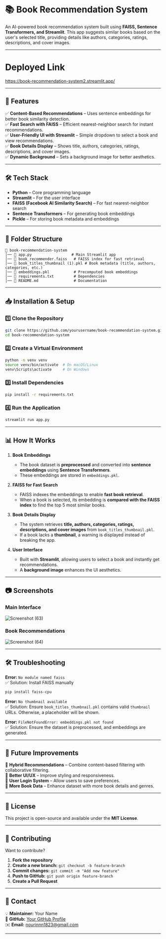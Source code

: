 


# **📚 Book Recommendation System**
An AI-powered book recommendation system built using **FAISS, Sentence Transformers, and Streamlit**. This app suggests similar books based on the user's selected title, providing details like authors, categories, ratings, descriptions, and cover images.

---



# **Deployed Link**
https://book-recommendation-system2.streamlit.app/

---




## **🌟 Features**
✅ **Content-Based Recommendations** – Uses sentence embeddings for better book similarity detection.  
✅ **Fast Search with FAISS** – Efficient nearest-neighbor search for instant recommendations.  
✅ **User-Friendly UI with Streamlit** – Simple dropdown to select a book and view recommendations.  
✅ **Book Details Display** – Shows title, authors, categories, ratings, descriptions, and cover images.  
✅ **Dynamic Background** – Sets a background image for better aesthetics.  

---



## **🛠️ Tech Stack**
- **Python** – Core programming language  
- **Streamlit** – For the user interface  
- **FAISS (Facebook AI Similarity Search)** – For fast nearest-neighbor search  
- **Sentence Transformers** – For generating book embeddings  
- **Pickle** – For storing book metadata and embeddings  

---




## **📂 Folder Structure**
```
📂 book-recommendation-system
│── 📜 app.py                  # Main Streamlit app
│── 📜 book_recommender.faiss   # FAISS index for fast retrieval
│── 📜 book_titles_thumbnail (1).pkl # Book metadata (title, authors, categories, etc.)
│── 📜 embeddings.pkl           # Precomputed book embeddings
│── 📜 requirements.txt         # Dependencies
│── 📜 README.md                # Documentation
```

---



## **📥 Installation & Setup**
### **1️⃣ Clone the Repository**
```bash
git clone https://github.com/yourusername/book-recommendation-system.git
cd book-recommendation-system
```

### **2️⃣ Create a Virtual Environment**
```bash
python -m venv venv
source venv/bin/activate  # On macOS/Linux
venv\Scripts\activate     # On Windows
```

### **3️⃣ Install Dependencies**
```bash
pip install -r requirements.txt
```

### **4️⃣ Run the Application**
```bash
streamlit run app.py
```

---



## **📊 How It Works**
1. **Book Embeddings**  
   - The book dataset is **preprocessed** and converted into **sentence embeddings** using **Sentence Transformers**.
   - These embeddings are stored in `embeddings.pkl`.

2. **FAISS for Fast Search**  
   - FAISS indexes the embeddings to enable **fast book retrieval**.
   - When a book is selected, its embedding is **compared with the FAISS index** to find the top 5 most similar books.

3. **Book Details Display**  
   - The system retrieves **title, authors, categories, ratings, descriptions, and cover images** from `book_titles_thumbnail.pkl`.
   - If a book lacks a **thumbnail**, a warning is displayed instead of breaking the app.

4. **User Interface**  
   - Built with **Streamlit**, allowing users to select a book and instantly get recommendations.
   - A **background image** enhances the UI aesthetics.

---



## **📷 Screenshots**
### **Main Interface**
![Screenshot (63)](https://github.com/user-attachments/assets/bae90b31-7f23-4193-b06c-6926166c2da2)

### **Book Recommendations**
![Screenshot (64)](https://github.com/user-attachments/assets/5d4507c3-4f87-4e04-aa3a-16dd4b47d7ba)


---



## **🛠️ Troubleshooting**
**Error:** `No module named faiss`  
✅ Solution: Install FAISS manually  
```bash
pip install faiss-cpu
```

**Error:** `No thumbnail available`  
✅ Solution: Ensure `book_titles_thumbnail.pkl` contains valid `thumbnail` URLs. Otherwise, a placeholder will be shown.

**Error:** `FileNotFoundError: embeddings.pkl not found`  
✅ Solution: Ensure the dataset is preprocessed, and embeddings are generated.

---



## **📌 Future Improvements**
🚀 **Hybrid Recommendations** – Combine content-based filtering with collaborative filtering.  
🚀 **Better UI/UX** – Improve styling and responsiveness.  
🚀 **User Login System** – Allow users to save preferences.  
🚀 **More Book Data** – Enhance dataset with more book details and genres.  

---



## **📜 License**
This project is open-source and available under the **MIT License**.

---



## **🤝 Contributing**
Want to contribute?  
1. **Fork the repository**  
2. **Create a new branch:** `git checkout -b feature-branch`  
3. **Commit changes:** `git commit -m "Add new feature"`  
4. **Push to GitHub:** `git push origin feature-branch`  
5. **Create a Pull Request**  

---



## **📩 Contact**
💡 **Maintainer:** Your Name  
🔗 **GitHub:** [Your GitHub Profile](https://github.com/Nourin04)  
✉️ **Email:** nourinnn1823@gmail.com  

---

